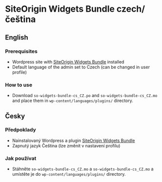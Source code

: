 # SiteOrigin Widgets Bundle czech/čeština

## English
### Prerequisites 
  * Wordpress site with [SiteOrigin Widgets Bundle](https://wordpress.org/plugins/so-widgets-bundle/) installed 
  * Default language of the admin set to Czech (can be changed in user profile)

### How to use
  * Download `so-widgets-bundle-cs_CZ.po` and `so-widgets-bundle-cs_CZ.mo` and place them in `wp-content/languages/plugins/` directory.

## Česky
### Předpoklady
  * Nainstalovaný Wordpress a plugin [SiteOrigin Widgets Bundle](https://wordpress.org/plugins/so-widgets-bundle/)
  * Zapnutý jazyk Čeština (lze změnit v nastavení profilu)

### Jak používat
  * Stáhněte `so-widgets-bundle-cs_CZ.mo` a `so-widgets-bundle-cs_CZ.mo` a umístěte je do `wp-content/languages/plugins/` directory.
